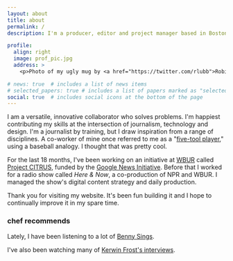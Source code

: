 ```yaml
---
layout: about
title: about
permalink: /
description: I'm a producer, editor and project manager based in Boston.

profile:
  align: right
  image: prof_pic.jpg
  address: >
    <p>Photo of my ugly mug by <a href="https://twitter.com/rlubb">Robin Lubbock</a></p>

# news: true  # includes a list of news items
# selected_papers: true # includes a list of papers marked as "selected={true}"
social: true  # includes social icons at the bottom of the page
---
```


I am a versatile, innovative collaborator who solves problems. I'm happiest contributing my skills at the intersection of journalism, technology and design. I'm a journalist by training, but I draw inspiration from a range of disciplines. A co-worker of mine once referred to me as a "<a href="https://en.wiktionary.org/wiki/five-tool_player#English">five-tool player</a>," using a baseball analogy. I thought that was pretty cool.

For the last 18 months, I've been working on an initiative at <a href="https://wbur.org">WBUR</a> called <a href="https://wbur.org/citrus">Project CITRUS</a>, funded by the <a href="https://twitter.com/rlubb">Google News Initiative</a>. Before that I worked for a radio show called <em>Here & Now</em>, a co-production of NPR and WBUR. I managed the show's digital content strategy and daily production.

Thank you for visiting my website. It's been fun building it and I hope to continually improve it in my spare time.

<h3>chef recommends</h3>
<i class="fas fa-music"></i>  Lately, I have been listening to a lot of <a href="https://open.spotify.com/playlist/37i9dQZF1DZ06evO2uNcQt?si=BLNe0MvdTjKlkGThdbklaQ">Benny Sings</a>.

<i class="fab fa-youtube"></i>  I've also been watching many of <a href="https://www.youtube.com/watch?v=RV8iAxQJE0s">Kerwin Frost's interviews</a>.